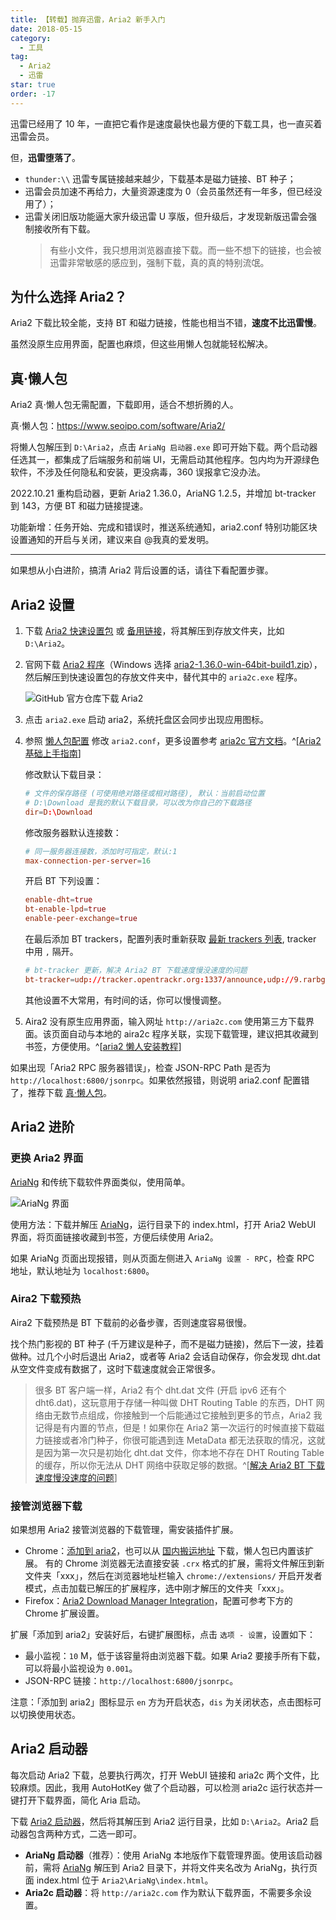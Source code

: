```yaml
---
title: 【转载】抛弃迅雷，Aria2 新手入门
date: 2018-05-15
category:
  - 工具
tag:
  - Aria2
  - 迅雷
star: true
order: -17
---
```


迅雷已经用了 10 年，一直把它看作是速度最快也最方便的下载工具，也一直买着迅雷会员。

但，**迅雷堕落了**。

- `thunder:\\` 迅雷专属链接越来越少，下载基本是磁力链接、BT 种子；
- 迅雷会员加速不再给力，大量资源速度为 0（会员虽然还有一年多，但已经没用了）；
- 迅雷关闭旧版功能逼大家升级迅雷 U 享版，但升级后，才发现新版迅雷会强制接收所有下载。
  > 有些小文件，我只想用浏览器直接下载。而一些不想下的链接，也会被迅雷非常敏感的感应到，强制下载，真的真的特别流氓。

## 为什么选择 Aria2？

Aria2 下载比较全能，支持 BT 和磁力链接，性能也相当不错，**速度不比迅雷慢**。

虽然没原生应用界面，配置也麻烦，但这些用懒人包就能轻松解决。

## 真·懒人包

Aria2 真·懒人包无需配置，下载即用，适合不想折腾的人。

真·懒人包：<https://www.seoipo.com/software/Aria2/>

将懒人包解压到 `D:\Aria2`，点击 `AriaNg 启动器.exe` 即可开始下载。两个启动器任选其一，都集成了后端服务和前端 UI，无需启动其他程序。包内均为开源绿色软件，不涉及任何隐私和安装，更没病毒，360 误报拿它没办法。

2022.10.21 重构启动器，更新 Aria2 1.36.0，AriaNG 1.2.5，并增加 bt-tracker 到 143，方便 BT 和磁力链接提速。

功能新增：任务开始、完成和错误时，推送系统通知，aria2.conf 特别功能区块设置通知的开启与关闭，建议来自 @我真的爱发明。

---

如果想从小白进阶，搞清 Aria2 背后设置的话，请往下看配置步骤。

## Aria2 设置

1. 下载 [Aria2 快速设置包](https://aria2c.com/archiver/aria2.zip) 或 [备用链接](https://wwz.lanzouf.com/iROZE0eai3xe)，将其解压到存放文件夹，比如 `D:\Aria2`。

2. 官网下载 [Aria2 程序](https://github.com/aria2/aria2/releases)（Windows 选择 [aria2-1.36.0-win-64bit-build1.zip](https://github.com/aria2/aria2/releases/download/release-1.36.0/aria2-1.36.0-win-64bit-build1.zip)），然后解压到快速设置包的存放文件夹中，替代其中的 `aria2c.exe` 程序。

   ![](http://tc.seoipo.com/20191210232831.png "GitHub 官方仓库下载 Aria2")

3. 点击 `aria2.exe` 启动 aria2，系统托盘区会同步出现应用图标。

4. 参照 [懒人包配置](https://wwz.lanzouf.com/iwv6f0eadq9i) 修改 `aria2.conf`，更多设置参考 [aria2c 官方文档](https://aria2.github.io/manual/en/html/aria2c.html)。^[[Aria2 基础上手指南](https://zhuanlan.zhihu.com/p/30666881)]

   修改默认下载目录：

   ```conf
   # 文件的保存路径 (可使用绝对路径或相对路径), 默认：当前启动位置
   # D:\Download 是我的默认下载目录，可以改为你自己的下载路径
   dir=D:\Download
   ```

   修改服务器默认连接数：

   ```conf
   # 同一服务器连接数，添加时可指定，默认:1
   max-connection-per-server=16
   ```

   开启 BT 下列设置：

   ```conf
   enable-dht=true
   bt-enable-lpd=true
   enable-peer-exchange=true
   ```

   在最后添加 BT trackers，配置列表时重新获取 [最新 trackers 列表](https://raw.githubusercontent.com/ngosang/trackerslist/master/trackers_best.txt), tracker 中用 `,` 隔开。

   ```conf
   # bt-tracker 更新，解决 Aria2 BT 下载速度慢没速度的问题
   bt-tracker=udp://tracker.opentrackr.org:1337/announce,udp://9.rarbg.com:2810/announce,udp://tracker.openbittorrent.com:6969/announce,udp://opentracker.i2p.rocks:6969/announce,https://opentracker.i2p.rocks:443/announce,http://tracker.openbittorrent.com:80/announce,udp://tracker.torrent.eu.org:451/announce,udp://open.stealth.si:80/announce,udp://vibe.sleepyinternetfun.xyz:1738/announce,udp://tracker2.dler.org:80/announce,udp://tracker1.bt.moack.co.kr:80/announce,udp://tracker.zemoj.com:6969/announce,udp://tracker.tiny-vps.com:6969/announce,udp://tracker.theoks.net:6969/announce,udp://tracker.publictracker.xyz:6969/announce,udp://tracker.monitorit4.me:6969/announce,udp://tracker.moeking.me:6969/announce,udp://tracker.lelux.fi:6969/announce,udp://tracker.dler.org:6969/announce,udp://tracker.army:6969/announce
   ```

   其他设置不大常用，有时间的话，你可以慢慢调整。

5. Aira2 没有原生应用界面，输入网址 `http://aria2c.com` 使用第三方下载界面。该页面自动与本地的 aira2c 程序关联，实现下载管理，建议把其收藏到书签，方便使用。^[[aria2 懒人安装教程](https://www.appinn.com/aria2-in-windows-setup/)]

如果出现「Aria2 RPC 服务器错误」，检查 JSON-RPC Path 是否为 `http://localhost:6800/jsonrpc`。如果依然报错，则说明 aria2.conf 配置错了，推荐下载 [真·懒人包](https://www.seoipo.com/software/Aria2/)。

## Aria2 进阶

### 更换 Aria2 界面

[AriaNg](https://github.com/mayswind/AriaNg) 和传统下载软件界面类似，使用简单。

![](http://tc.seoipo.com/20180516104758.png "AriaNg 界面")

使用方法：下载并解压 [AriaNg](https://github.com/mayswind/AriaNg-DailyBuild/archive/master.zip)，运行目录下的 index.html，打开 Aria2 WebUI 界面，将页面链接收藏到书签，方便后续使用 Aria2。

如果 AriaNg 页面出现报错，则从页面左侧进入 `AriaNg 设置 - RPC`，检查 RPC 地址，默认地址为 `localhost:6800`。

### Aira2 下载预热

Aira2 下载预热是 BT 下载前的必备步骤，否则速度容易很慢。

找个热门影视的 BT 种子 (千万建议是种子，而不是磁力链接)，然后下一波，挂着做种。过几个小时后退出 Aria2，或者等 Aria2 会话自动保存，你会发现 dht.dat 从空文件变成有数据了，这时下载速度就会正常很多。

> 很多 BT 客户端一样，Aria2 有个 dht.dat 文件 (开启 ipv6 还有个 dht6.dat)，这玩意用于存储一种叫做 DHT Routing Table 的东西，DHT 网络由无数节点组成，你接触到一个后能通过它接触到更多的节点，Aria2 我记得是有内置的节点，但是！如果你在 Aria2 第一次运行的时候直接下载磁力链接或者冷门种子，你很可能遇到连 MetaData 都无法获取的情况，这就是因为第一次只是初始化 dht.dat 文件，你本地不存在 DHT Routing Table 的缓存，所以你无法从 DHT 网络中获取足够的数据。^[[解决 Aria2 BT 下载速度慢没速度的问题](http://www.senra.me/solutions-to-aria2-bt-metalink-download-slowly/)]

### 接管浏览器下载

如果想用 Aria2 接管浏览器的下载管理，需安装插件扩展。

- Chrome：[添加到 aria2](https://chrome.google.com/webstore/detail/nimeojfecmndgolmlmjghjmbpdkhhogl)，也可以从 [国内搬运地址](https://wwi.lanzoui.com/i4Fmeetsdaj) 下载，懒人包已内置该扩展。
  有的 Chrome 浏览器无法直接安装 `.crx` 格式的扩展，需将文件解压到新文件夹「xxx」，然后在浏览器地址栏输入 `chrome://extensions/` 开启开发者模式，点击加载已解压的扩展程序，选中刚才解压的文件夹「xxx」。
- Firefox：[Aria2 Download Manager Integration](https://addons.mozilla.org/en-US/firefox/addon/aria2-integration/)，配置可参考下方的 Chrome 扩展设置。

扩展「添加到 aria2」安装好后，右键扩展图标，点击 `选项 - 设置`，设置如下：

- 最小监视：`10` M，低于该容量将由浏览器下载。如果 Aria2 要接手所有下载，可以将最小监视设为 `0.001`。
- JSON-RPC 链接：`http://localhost:6800/jsonrpc`。

注意：「添加到 aria2」图标显示 `en` 方为开启状态，`dis` 为关闭状态，点击图标可以切换使用状态。

## Aria2 启动器

每次启动 Aria2 下载，总要执行两次，打开 WebUI 链接和 aria2c 两个文件，比较麻烦。因此，我用 AutoHotKey 做了个启动器，可以检测 aria2c 运行状态并一键打开下载界面，简化 Aria 启动。

下载 [Aria2 启动器](https://wwz.lanzouf.com/iqud50ebl06d)，然后将其解压到 Aria2 运行目录，比如 `D:\Aria2`。Aria2 启动器包含两种方式，二选一即可。

- **AriaNg 启动器**（推荐）：使用 AriaNg 本地版作下载管理界面。使用该启动器前，需将 [AriaNg](https://github.com/mayswind/AriaNg-DailyBuild/archive/master.zip) 解压到 Aria2 目录下，并将文件夹名改为 AriaNg，执行页面 index.html 位于 `Aria2\AriaNg\index.html`。
- **Aria2c 启动器**：将 `http://aria2c.com` 作为默认下载界面，不需要多余设置。

